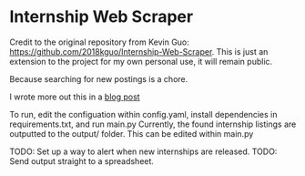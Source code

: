 # Internship Web Scraper
Credit to the original repository from Kevin Guo: https://github.com/2018kguo/Internship-Web-Scraper.
This is just an extension to the project for my own personal use, it will remain public.

Because searching for new postings is a chore.

I wrote more out this in a [blog post](https://2018kguo.medium.com/a-web-scraper-for-internships-880861a05f58) 

To run, edit the configuation within config.yaml, install dependencies in requirements.txt, and run main.py
Currently, the found internship listings are outputted to the output/ folder. This can be edited within main.py

TODO: Set up a way to alert when new internships are released.
TODO: Send output straight to a spreadsheet.

